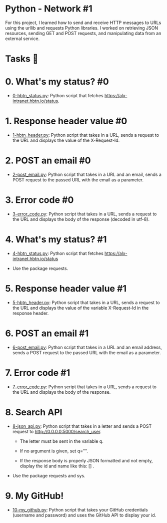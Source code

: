 # Python - Network #1

For this project, I learned how to send and receive HTTP messages to URLs using the urllib and requests Python libraries. I worked on retrieving JSON resources, sending GET and POST requests, and manipulating data from an external service.

# Tasks 📃

# 0. What's my status? #0

  + <u>[0-hbtn_status.py]()</u>: Python script that fetches https://alx-intranet.hbtn.io/status.

# 1. Response header value #0

  + <u>[1-hbtn_header.py]()</u>: Python script that takes in a URL, sends a request to the URL and displays the value of the X-Request-Id.

# 2. POST an email #0

  + <u>[2-post_email.py]()</u>: Python script that takes in a URL and an email, sends a POST request to the passed URL with the email as a parameter.

# 3. Error code #0

  + <u>[3-error_code.py]()</u>: Python script that takes in a URL, sends a request to the URL and displays the body of the response (decoded in utf-8).

# 4. What's my status? #1

  + <u>[4-hbtn_status.py]()</u>: Python script that fetches https://alx-intranet.hbtn.io/status

  + Use the package requests.

# 5. Response header value #1

  + <u>[5-hbtn_header.py]()</u>: Python script that takes in a URL, sends a request to the URL and displays the value of the variable X-Request-Id in the response header.

# 6. POST an email #1

  + <u>[6-post_email.py]()</u>: Python script that takes in a URL and an email address, sends a POST request to the passed URL with the email as a parameter.

# 7. Error code #1

  + <u>[7-error_code.py]()</u>: Python script that takes in a URL, sends a request to the URL and displays the body of the response.

# 8. Search API

  + <u>[8-json_api.py]()</u>: Python script that takes in a letter and sends a POST request to http://0.0.0.0:5000/search_user.

	+ The letter must be sent in the variable q.

	+ If no argument is given, set q="".

	+ If the response body is properly JSON formatted and not empty, display the id and name like this: [<id>] <name>.

  + Use the package requests and sys.

# 9. My GitHub!

  + <u>[10-my_github.py]()</u>: Python script that takes your GitHub credentials (username and password) and uses the GitHub API to display your id.
